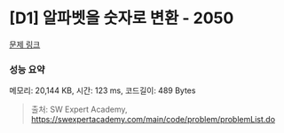 # [D1] 알파벳을 숫자로 변환 - 2050 

[문제 링크](https://swexpertacademy.com/main/code/problem/problemDetail.do?contestProbId=AV5QLGxKAzQDFAUq) 

### 성능 요약

메모리: 20,144 KB, 시간: 123 ms, 코드길이: 489 Bytes



> 출처: SW Expert Academy, https://swexpertacademy.com/main/code/problem/problemList.do